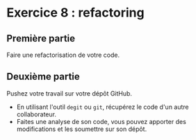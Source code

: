 # Exercice 8 : refactoring

## Première partie

Faire une refactorisation de votre code.

## Deuxième partie

Pushez votre travail sur votre dépôt GitHub.
- En utilisant l'outil `degit` ou `git`, récupérez le code d'un autre collaborateur.
- Faites une analyse de son code, vous pouvez apporter des modifications et les soumettre sur son dépôt.